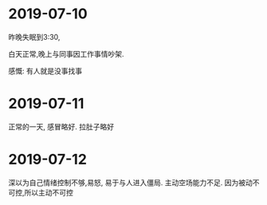# 2019-07-10

昨晚失眠到3:30, 

白天正常,晚上与同事因工作事情吵架.

感慨: 有人就是没事找事 

# 2019-07-11

正常的一天, 感冒略好. 拉肚子略好

# 2019-07-12

深以为自己情绪控制不够,易怒, 易于与人进入僵局. 主动空场能力不足. 因为被动不可控,所以主动不可控




